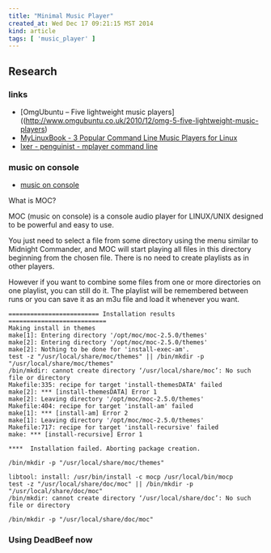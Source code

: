 ```yaml
---
title: "Minimal Music Player"
created_at: Wed Dec 17 09:21:15 MST 2014
kind: article
tags: [ 'music_player' ]
---
```


## Research

### links

* [OmgUbuntu – Five lightweight music players]((http://www.omgubuntu.co.uk/2010/12/omg-5-five-lightweight-music-players)
* [MyLinuxBook - 3 Popular Command Line Music Players for Linux](http://mylinuxbook.com/3-popular-command-line-music-players-for-linux/)
* [lxer - penguinist - mplayer command line](http://lxer.com/module/forums/t/35603/)

### music on console

* [music on console](http://moc.daper.net/about)

What is MOC?

MOC (music on console) is a console audio player for LINUX/UNIX designed
to be powerful and easy to use.

You just need to select a file from some directory using the menu
similar to Midnight Commander, and MOC will start playing all files
in this directory beginning from the chosen file. There is no need to
create playlists as in other players.

However if you want to combine some files from one or more directories on
one playlist, you can still do it. The playlist will be remembered between
runs or you can save it as an m3u file and load it whenever you want.

~~~~~~~~~~~~~~~~
========================= Installation results ===========================
Making install in themes
make[1]: Entering directory '/opt/moc/moc-2.5.0/themes'
make[2]: Entering directory '/opt/moc/moc-2.5.0/themes'
make[2]: Nothing to be done for 'install-exec-am'.
test -z "/usr/local/share/moc/themes" || /bin/mkdir -p "/usr/local/share/moc/themes"
/bin/mkdir: cannot create directory ‘/usr/local/share/moc’: No such file or directory
Makefile:335: recipe for target 'install-themesDATA' failed
make[2]: *** [install-themesDATA] Error 1
make[2]: Leaving directory '/opt/moc/moc-2.5.0/themes'
Makefile:404: recipe for target 'install-am' failed
make[1]: *** [install-am] Error 2
make[1]: Leaving directory '/opt/moc/moc-2.5.0/themes'
Makefile:717: recipe for target 'install-recursive' failed
make: *** [install-recursive] Error 1

****  Installation failed. Aborting package creation.
~~~~~~~~~~~~~~~~

~~~~~~~~~~~~~~~~
/bin/mkdir -p "/usr/local/share/moc/themes"
~~~~~~~~~~~~~~~~

~~~~~~~~~~~~~~~~
libtool: install: /usr/bin/install -c mocp /usr/local/bin/mocp
test -z "/usr/local/share/doc/moc" || /bin/mkdir -p "/usr/local/share/doc/moc"
/bin/mkdir: cannot create directory ‘/usr/local/share/doc’: No such file or directory
~~~~~~~~~~~~~~~~

~~~~~~~~~~~~~~~~
/bin/mkdir -p "/usr/local/share/doc/moc"
~~~~~~~~~~~~~~~~

### Using DeadBeef now

